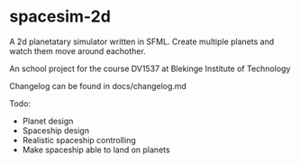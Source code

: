 spacesim-2d
============

A 2d planetatary simulator written in SFML.
Create multiple planets and watch them move around eachother.

An school project for the course DV1537 at Blekinge Institute of Technology

Changelog can be found in docs/changelog.md

Todo:
- Planet design
- Spaceship design
- Realistic spaceship controlling
- Make spaceship able to land on planets
